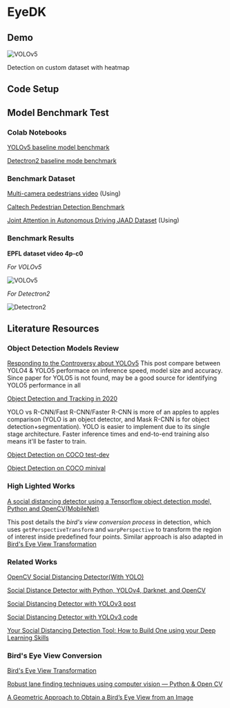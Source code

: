 # EyeDK

## Demo
![VOLOv5](https://i.imgur.com/kKUOVqR.gif)

Detection on custom dataset with heatmap

## Code Setup

## Model Benchmark Test
### Colab Notebooks
[YOLOv5 baseline model benchmark](https://colab.research.google.com/drive/1DH1l-Dfnnta0Lb58YEc_PgAs0kwXP5zy?usp=sharing)

[Detectron2 baseline mode benchmark](https://colab.research.google.com/drive/1Mvs5pGpYEKoq2EHxQS8eJlJdgRlqSNPb?usp=sharing)

### Benchmark Dataset
[Multi-camera pedestrians video](https://www.epfl.ch/labs/cvlab/data/data-pom-index-php/) (Using)

[Caltech Pedestrian Detection Benchmark](http://www.vision.caltech.edu/Image_Datasets/CaltechPedestrians/)

[Joint Attention in Autonomous Driving JAAD Dataset](http://data.nvision2.eecs.yorku.ca/JAAD_dataset/) (Using)

### Benchmark Results
**EPFL dataset video 4p-c0**

*For VOLOv5*

![VOLOv5](https://i.imgur.com/nuWIslz.gif)

*For Detectron2*

![Detectron2](https://i.imgur.com/YeRtNxh.gif)


## Literature Resources
### Object Detection Models Review
[Responding to the Controversy about YOLOv5](https://blog.roboflow.ai/yolov4-versus-yolov5/)
This post compare between YOLO4 & YOLO5 performace on inference speed, model size and accuracy. Since paper for YOLO5 is not found, may be a good source for identifying YOLO5 performance in all

[Object Detection and Tracking in 2020](https://blog.netcetera.com/object-detection-and-tracking-in-2020-f10fb6ff9af3)

YOLO vs R-CNN/Fast R-CNN/Faster R-CNN is more of an apples to apples comparison (YOLO is an object detector, and Mask R-CNN is for object detection+segmentation).
YOLO is easier to implement due to its single stage architecture. Faster inference times and end-to-end training also means it'll be faster to train.

[Object Detection on COCO test-dev](https://paperswithcode.com/sota/object-detection-on-coco)

[Object Detection on COCO minival](https://paperswithcode.com/sota/object-detection-on-coco-minival)

### High Lighted Works
[A social distancing detector using a Tensorflow object detection model, Python and OpenCV(MobileNet)](https://towardsdatascience.com/a-social-distancing-detector-using-a-tensorflow-object-detection-model-python-and-opencv-4450a431238)

This post details the *bird's view conversion process* in detection, which uses `getPerspectiveTransform` and `warpPerspective` to transform the region of interest inside predefined four points. Similar approach is also adapted in [Bird's Eye View Transformation](https://nikolasent.github.io/opencv/2017/05/07/Bird's-Eye-View-Transformation.html)
### Related Works
[OpenCV Social Distancing Detector(With YOLO)](https://www.pyimagesearch.com/2020/06/01/opencv-social-distancing-detector/)

[Social Distance Detector with Python, YOLOv4, Darknet, and OpenCV](https://heartbeat.fritz.ai/social-distance-detector-with-python-yolov4-darknet-and-opencv-62e66c15c2a4)

[Social Distancing Detector with YOLOv3 post](https://towardsdatascience.com/covid-19-ai-enabled-social-distancing-detector-using-opencv-ea2abd827d34)

[Social Distancing Detector with YOLOv3 code](https://github.com/mk-gurucharan/Social-Distancing-Detector)

[Your Social Distancing Detection Tool: How to Build One using your Deep Learning Skills](https://www.analyticsvidhya.com/blog/2020/05/social-distancing-detection-tool-deep-learning/)
### Bird's Eye View Conversion
[Bird's Eye View Transformation](https://nikolasent.github.io/opencv/2017/05/07/Bird's-Eye-View-Transformation.html)

[Robust lane finding techniques using computer vision — Python & Open CV](https://medium.com/@vamsiramakrishnan/robust-lane-finding-using-python-open-cv-63eb66fa2616)

[A Geometric Approach to Obtain a Bird’s Eye View from an Image](https://www.groundai.com/project/a-geometric-approach-to-obtain-a-birds-eye-view-from-an-image/1)



